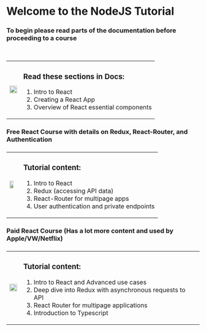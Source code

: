 <h1>Welcome to the NodeJS Tutorial</h1>
<h3>To begin please read parts of the documentation before proceeding to a course</h3>
<br>
<table>
  <td>
    <a href="https://reactjs.org/docs/getting-started.html" title="React Docs"><img src="https://reactjs.org/favicon.ico" width="100%"/></a>
  </td>
  <td>
  <h3>Read these sections in Docs:</h3>
    <ol>
      <li>Intro to React</li>
      <li>Creating a React App</li>
      <li>Overview of React essential components</li>
    </ol>
  </td>
</table>

<h3>Free React Course with details on Redux, React-Router, and Authentication<h3>
<table>
  <td>
    <a href="https://www.udemy.com/course/modern-react/?ranMID=39197&ranEAID=JVFxdTr9V80&ranSiteID=JVFxdTr9V80-HHzBKyZvvRCNgiZAhGvVPQ&LSNPUBID=JVFxdTr9V80&utm_source=aff-campaign&utm_medium=udemyads" title="React Tutorial"><img src="https://img-c.udemycdn.com/course/480x270/2199924_ed01_2.jpg" width="72%"/></a>
  </td>
  <td>
  <h3>Tutorial content:</h3>
    <ol>
      <li>Intro to React</li>
      <li>Redux (accessing API data)</li>
      <li>React-Router for multipage apps</li>
      <li>User authentication and private endpoints</li>
    </ol>
  </td>
</table>

<h3>Paid React Course (Has a lot more content and used by Apple/VW/Netflix)<h3>
<table>
  <td>
    <a href="https://www.udemy.com/course/react-the-complete-guide-incl-redux/?LSNPUBID=yFouE4wh9Xg&ranEAID=yFouE4wh9Xg&ranMID=39197&ranSiteID=yFouE4wh9Xg-_Ukr7K9mDQ4.FdcTROYU6A&utm_medium=udemyads&utm_source=aff-campaign" title="React Tutorial"><img src="https://img-c.udemycdn.com/course/480x270/1362070_b9a1_2.jpg" width="100%"/></a>
  </td>
  <td>
  <h3>Tutorial content:</h3>
    <ol>
      <li>Intro to React and Advanced use cases</li>
      <li>Deep dive into Redux with asynchronous requests to API</li>
      <li>React Router for multipage applications</li>
      <li>Introduction to Typescript</li>
    </ol>
  </td>
</table>
